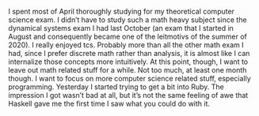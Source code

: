 I spent most of April thoroughly studying for my theoretical computer science exam. I didn’t have to study such a math heavy subject since the dynamical systems exam I had last October (an exam that I started in August and consequently became one of the leitmotivs of the summer of 2020).
I really enjoyed tcs. Probably more than all the other math exam I had, since I prefer discrete math rather than analysis, it is almost like I can internalize those concepts more intuitively.
At this point, though, I want to leave out math related stuff for a while. Not too much, at least one month though. I want to focus on more computer science related stuff, especially programming.
Yesterday I started trying to get a bit into Ruby. The impression I got wasn’t bad at all, but it’s not the same feeling of awe that Haskell gave me the first time I saw what you could do with it.
